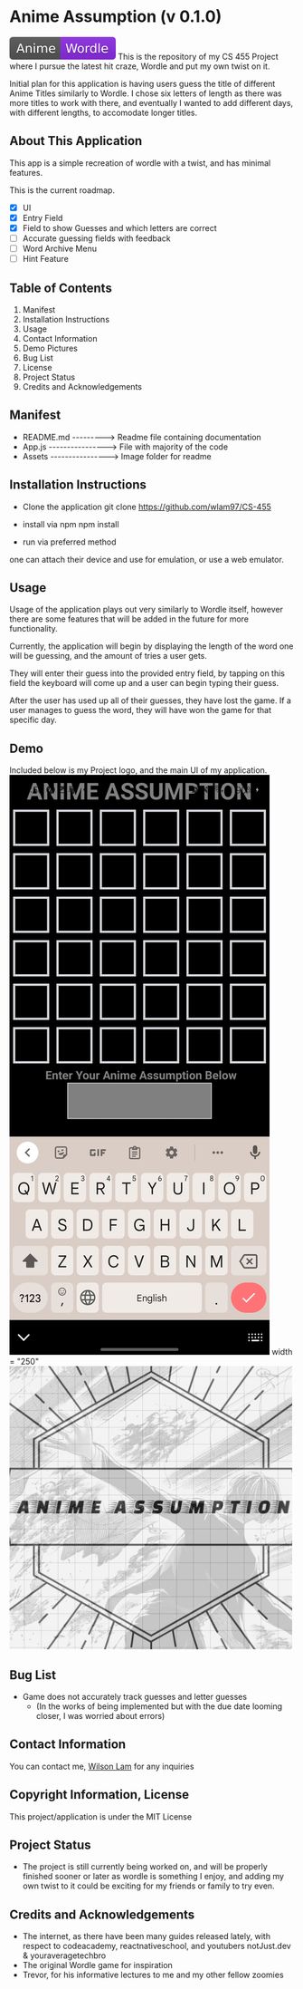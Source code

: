 
# Anime Assumption (v 0.1.0)
![](assets/Anime-Wordle-blueviolet.svg)
This is the repository of my CS 455 Project where I pursue the latest hit craze,
Wordle and put my own twist on it.

Initial plan for this application is having users guess the title of different Anime Titles 
similarly to Wordle. I chose six letters of length as there was more titles to work with there,
and eventually I wanted to add different days, with different lengths, to accomodate longer titles.

## About This Application
This app is a simple recreation of wordle with a twist, and has minimal features.

This is the current roadmap.
- [x] UI 
- [x] Entry Field
- [x] Field to show Guesses and which letters are correct
- [ ] Accurate guessing fields with feedback
- [ ] Word Archive Menu
- [ ] Hint Feature

## Table of Contents

1. Manifest
2. Installation Instructions
3. Usage
4. Contact Information
5. Demo Pictures
6. Bug List 
7. License
8. Project Status
9. Credits and Acknowledgements 
## Manifest
- README.md ---------> Readme file containing documentation
- App.js ----------------> File with majority of the code
- Assets ----------------> Image folder for readme
## Installation Instructions
- Clone the application
git clone https://github.com/wlam97/CS-455

- install via npm
npm install

- run via preferred method

one can attach their device and use for emulation, or use a web emulator.
## Usage

Usage of the application plays out very similarly to Wordle itself, however there are
some features that will be added in the future for more functionality.

Currently, the application will begin by displaying the length of the word one will be guessing,
and the amount of tries a user gets. 

They will enter their guess into the provided entry field, by tapping on this field the 
keyboard will come up and a user can begin typing their guess.

After the user has used up all of their guesses, they have lost the game.
If a user manages to guess the word, they will have won the game for that specific day.
## Demo
Included below is my Project logo, and the main UI of my application.
![](assets/Demo.jpg) width = "250"
![](assets/icon.png)

## Bug List

- Game does not accurately track guesses and letter guesses
    - (In the works of being implemented but with the due date looming closer, I was worried about errors)
## Contact Information

You can contact me, [Wilson Lam](mailto:wlam9779@gmail.com)
for any inquiries
## Copyright Information, License

This project/application is under the MIT License

## Project Status

- The project is still currently being worked on, and will be properly finished sooner or later as wordle is something I enjoy, and adding my own twist to it could be exciting for my friends or family to try even.
## Credits and Acknowledgements

- The internet, as there have been many guides released lately, with respect to codeacademy, reactnativeschool, and youtubers notJust.dev & youraveragetechbro
- The original Wordle game for inspiration
- Trevor, for his informative lectures to me and my other fellow zoomies
